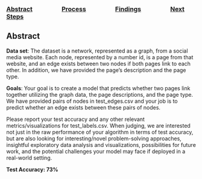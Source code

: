 ### [Abstract](index.md)                    [Process](process.md)                    [Findings](findings.md)                    [Next Steps](nextsteps.md)

## Abstract

**Data set**: The dataset is a network, represented as a graph, from a social media website. Each node, represented by a number id, is a page from that website, and an edge exists between two nodes if both pages link to each other. In addition, we have provided the page’s description and the page type.

**Goals**: Your goal is to create a model that predicts whether two pages link together utilizing the graph data, the page descriptions, and the page type. We have provided pairs of nodes in test_edges.csv and your job is to predict whether an edge exists between these pairs of nodes.

Please report your test accuracy and any other relevant metrics/visualizations for test_labels.csv. When judging, we are interested not just in the raw performance of your algorithm in terms of test accuracy, but are also looking for interesting/novel problem-solving approaches, insightful exploratory data analysis and visualizations, possibilities for future work, and the potential challenges your model may face if deployed in a real-world setting.

**Test Accuracy: 73%**
